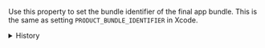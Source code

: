 Use this property to set the bundle identifier of the final app bundle. This is
the same as setting `PRODUCT_BUNDLE_IDENTIFIER` in Xcode.

<details>
<summary>History</summary>

- [[0.9.7](https://github.com/microsoft/react-native-test-app/releases/tag/0.9.7)]
  Added

</details>
